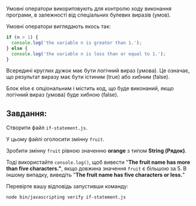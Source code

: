 Умовні оператори викоритовують для контролю ходу виконання програми, в залежності від спеціальних булевих виразів (умов).

Умовні оператори виглядають якось так:

```js
if (n > 1) {
  console.log('the variable n is greater than 1.');
} else {
  console.log('the variable n is less than or equal to 1.');
}
```

Всередині круглих дужок має бути логічний вираз (умова). Це означає, що результат виразу має бути істиним (true) або хибним (false).

Блок else є опціональним і містить код, що буде виконаний, якщо логічний вираз (умова) буде хибною (false).

## Завдання:

Створити файл `if-statement.js`.

У цьому файлі оголосити змінну `fruit`.

Зробити змінну `fruit` рівною значенню **orange** з типом **String (Рядок)**.

Тоді використайте `console.log()`, щоб вивести "**The fruit name has more than five characters."**, якщо довжина значення `fruit` є більшою за 5.
В іншому випадку, виведіть "**The fruit name has five characters or less.**"

Перевірте вашу відповідь запустивши команду:

```bash
node bin/javascripting verify if-statement.js
```
